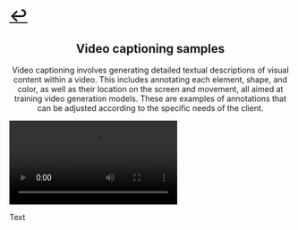 # [↩](./)

## <center>Video captioning samples</center>
<center>Video captioning involves generating detailed textual descriptions of visual content within a video. This includes annotating each element, shape, and color, as well as their location on the screen and movement, all aimed at training video generation models. These are examples of annotations that can be adjusted according to the specific needs of the client.</center>

![Test1](https://github.com/Aledua/aledua.github.io/raw/refs/heads/main/assets/vid/test1.mp4)

Text

